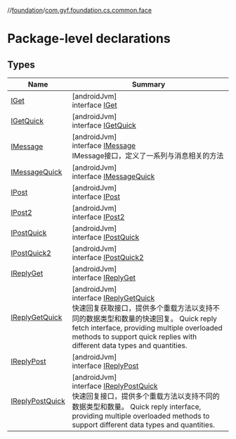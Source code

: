 //[foundation](../../index.md)/[com.gyf.foundation.cs.common.face](index.md)

# Package-level declarations

## Types

| Name | Summary |
|---|---|
| [IGet](-i-get/index.md) | [androidJvm]<br>interface [IGet](-i-get/index.md) |
| [IGetQuick](-i-get-quick/index.md) | [androidJvm]<br>interface [IGetQuick](-i-get-quick/index.md) |
| [IMessage](-i-message/index.md) | [androidJvm]<br>interface [IMessage](-i-message/index.md)<br>IMessage接口，定义了一系列与消息相关的方法 |
| [IMessageQuick](-i-message-quick/index.md) | [androidJvm]<br>interface [IMessageQuick](-i-message-quick/index.md) |
| [IPost](-i-post/index.md) | [androidJvm]<br>interface [IPost](-i-post/index.md) |
| [IPost2](-i-post2/index.md) | [androidJvm]<br>interface [IPost2](-i-post2/index.md) |
| [IPostQuick](-i-post-quick/index.md) | [androidJvm]<br>interface [IPostQuick](-i-post-quick/index.md) |
| [IPostQuick2](-i-post-quick2/index.md) | [androidJvm]<br>interface [IPostQuick2](-i-post-quick2/index.md) |
| [IReplyGet](-i-reply-get/index.md) | [androidJvm]<br>interface [IReplyGet](-i-reply-get/index.md) |
| [IReplyGetQuick](-i-reply-get-quick/index.md) | [androidJvm]<br>interface [IReplyGetQuick](-i-reply-get-quick/index.md)<br>快速回复获取接口，提供多个重载方法以支持不同的数据类型和数量的快速回复。 Quick reply fetch interface, providing multiple overloaded methods to support quick replies with different data types and quantities. |
| [IReplyPost](-i-reply-post/index.md) | [androidJvm]<br>interface [IReplyPost](-i-reply-post/index.md) |
| [IReplyPostQuick](-i-reply-post-quick/index.md) | [androidJvm]<br>interface [IReplyPostQuick](-i-reply-post-quick/index.md)<br>快速回复接口，提供多个重载方法以支持不同的数据类型和数量。 Quick reply interface, providing multiple overloaded methods to support different data types and quantities. |